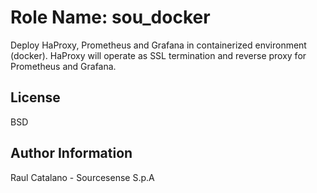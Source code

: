 Role Name: sou_docker
=========

Deploy HaProxy, Prometheus and Grafana in containerized environment (docker).
HaProxy will operate as SSL termination and reverse proxy for Prometheus and Grafana.

License
-------

BSD

Author Information
------------------

Raul Catalano - Sourcesense S.p.A